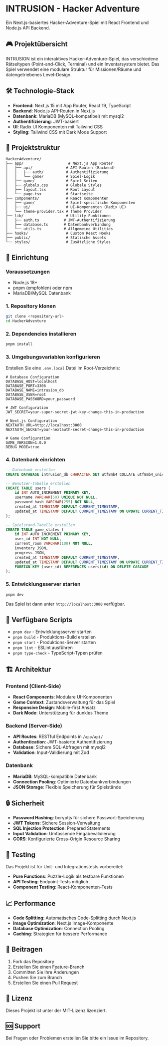 # INTRUSION - Hacker Adventure

Ein Next.js-basiertes Hacker-Adventure-Spiel mit React Frontend und Node.js API Backend.

## 🎮 Projektübersicht

INTRUSION ist ein interaktives Hacker-Adventure-Spiel, das verschiedene Rätseltypen (Point-and-Click, Terminal) und ein Inventarsystem bietet. Das Spiel verwendet eine modulare Struktur für Missionen/Räume und datengetriebenes Level-Design.

## 🛠 Technologie-Stack

- **Frontend**: Next.js 15 mit App Router, React 19, TypeScript
- **Backend**: Node.js API-Routen in Next.js
- **Datenbank**: MariaDB (MySQL-kompatibel) mit mysql2
- **Authentifizierung**: JWT-basiert
- **UI**: Radix UI Komponenten mit Tailwind CSS
- **Styling**: Tailwind CSS mit Dark Mode Support

## 📁 Projektstruktur

```
HackerAdventure/
├── app/                    # Next.js App Router
│   ├── api/               # API-Routen (Backend)
│   │   ├── auth/          # Authentifizierung
│   │   └── game/          # Spiel-Logik
│   ├── game/              # Spiel-Seiten
│   ├── globals.css        # Globale Styles
│   ├── layout.tsx         # Root Layout
│   └── page.tsx           # Startseite
├── components/            # React Komponenten
│   ├── game/              # Spiel-spezifische Komponenten
│   ├── ui/                # UI-Komponenten (Radix UI)
│   └── theme-provider.tsx # Theme Provider
├── lib/                   # Utility-Funktionen
│   ├── auth.ts           # JWT-Authentifizierung
│   ├── database.ts       # Datenbankverbindung
│   └── utils.ts          # Allgemeine Utilities
├── hooks/                 # Custom React Hooks
├── public/                # Statische Assets
└── styles/                # Zusätzliche Styles
```

## 🚀 Einrichtung

### Voraussetzungen

- Node.js 18+ 
- pnpm (empfohlen) oder npm
- MariaDB/MySQL Datenbank

### 1. Repository klonen

```bash
git clone <repository-url>
cd HackerAdventure
```

### 2. Dependencies installieren

```bash
pnpm install
```

### 3. Umgebungsvariablen konfigurieren

Erstellen Sie eine `.env.local` Datei im Root-Verzeichnis:

```env
# Database Configuration
DATABASE_HOST=localhost
DATABASE_PORT=3306
DATABASE_NAME=intrusion_db
DATABASE_USER=root
DATABASE_PASSWORD=your_password

# JWT Configuration
JWT_SECRET=your-super-secret-jwt-key-change-this-in-production

# Next.js Configuration
NEXTAUTH_URL=http://localhost:3000
NEXTAUTH_SECRET=your-nextauth-secret-change-this-in-production

# Game Configuration
GAME_VERSION=1.0.0
DEBUG_MODE=true
```

### 4. Datenbank einrichten

```sql
-- Datenbank erstellen
CREATE DATABASE intrusion_db CHARACTER SET utf8mb4 COLLATE utf8mb4_unicode_ci;

-- Benutzer-Tabelle erstellen
CREATE TABLE users (
    id INT AUTO_INCREMENT PRIMARY KEY,
    username VARCHAR(50) UNIQUE NOT NULL,
    password_hash VARCHAR(255) NOT NULL,
    created_at TIMESTAMP DEFAULT CURRENT_TIMESTAMP,
    updated_at TIMESTAMP DEFAULT CURRENT_TIMESTAMP ON UPDATE CURRENT_TIMESTAMP
);

-- Spielstand-Tabelle erstellen
CREATE TABLE game_states (
    id INT AUTO_INCREMENT PRIMARY KEY,
    user_id INT NOT NULL,
    current_room VARCHAR(100) NOT NULL,
    inventory JSON,
    progress JSON,
    created_at TIMESTAMP DEFAULT CURRENT_TIMESTAMP,
    updated_at TIMESTAMP DEFAULT CURRENT_TIMESTAMP ON UPDATE CURRENT_TIMESTAMP,
    FOREIGN KEY (user_id) REFERENCES users(id) ON DELETE CASCADE
);
```

### 5. Entwicklungsserver starten

```bash
pnpm dev
```

Das Spiel ist dann unter `http://localhost:3000` verfügbar.

## 🔧 Verfügbare Scripts

- `pnpm dev` - Entwicklungsserver starten
- `pnpm build` - Produktions-Build erstellen
- `pnpm start` - Produktions-Server starten
- `pnpm lint` - ESLint ausführen
- `pnpm type-check` - TypeScript-Typen prüfen

## 🏗 Architektur

### Frontend (Client-Side)
- **React Components**: Modulare UI-Komponenten
- **Game Context**: Zustandsverwaltung für das Spiel
- **Responsive Design**: Mobile-first Ansatz
- **Dark Mode**: Unterstützung für dunkles Theme

### Backend (Server-Side)
- **API Routes**: RESTful Endpoints in `/app/api/`
- **Authentication**: JWT-basierte Authentifizierung
- **Database**: Sichere SQL-Abfragen mit mysql2
- **Validation**: Input-Validierung mit Zod

### Datenbank
- **MariaDB**: MySQL-kompatible Datenbank
- **Connection Pooling**: Optimierte Datenbankverbindungen
- **JSON Storage**: Flexible Speicherung für Spielstände

## 🔒 Sicherheit

- **Password Hashing**: bcryptjs für sichere Passwort-Speicherung
- **JWT Tokens**: Sichere Session-Verwaltung
- **SQL Injection Protection**: Prepared Statements
- **Input Validation**: Umfassende Eingabevalidierung
- **CORS**: Konfigurierte Cross-Origin Resource Sharing

## 🧪 Testing

Das Projekt ist für Unit- und Integrationstests vorbereitet:

- **Pure Functions**: Puzzle-Logik als testbare Funktionen
- **API Testing**: Endpoint-Tests möglich
- **Component Testing**: React-Komponenten-Tests

## 📈 Performance

- **Code Splitting**: Automatisches Code-Splitting durch Next.js
- **Image Optimization**: Next.js Image-Komponente
- **Database Optimization**: Connection Pooling
- **Caching**: Strategien für bessere Performance

## 🤝 Beitragen

1. Fork das Repository
2. Erstellen Sie einen Feature-Branch
3. Committen Sie Ihre Änderungen
4. Pushen Sie zum Branch
5. Erstellen Sie einen Pull Request

## 📄 Lizenz

Dieses Projekt ist unter der MIT-Lizenz lizenziert.

## 🆘 Support

Bei Fragen oder Problemen erstellen Sie bitte ein Issue im Repository.